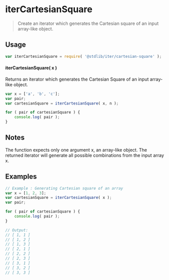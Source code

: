 <!--

@license Apache-2.0

Copyright (c) 2024 The Stdlib Authors.

Licensed under the Apache License, Version 2.0 (the "License");
you may not use this file except in compliance with the License.
You may obtain a copy of the License at

   http://www.apache.org/licenses/LICENSE-2.0

Unless required by applicable law or agreed to in writing, software
distributed under the License is distributed on an "AS IS" BASIS,
WITHOUT WARRANTIES OR CONDITIONS OF ANY KIND, either express or implied.
See the License for the specific language governing permissions and
limitations under the License.

-->

# iterCartesianSquare

> Create an iterator which generates the Cartesian square of an input array-like object.

<section class="intro">

</section>

<section class="usage">

## Usage

```javascript
var iterCartesianSquare = require( '@stdlib/iter/cartesian-square' );
```

#### iterCartesianSquare( x )

Returns an iterator which generates the Cartesian Square of an input array-like object.

```javascript
var x = ['a', 'b', 'c'];
var pair;
var cartesianSquare = iterCartesianSquare( x, n );

for ( pair of cartesianSquare ) {
    console.log( pair );
}

```

</section>

<!-- /.usage -->

<!-- Package usage notes. Make sure to keep an empty line after the `section` element and another before the `/section` close. -->

<section class="notes">

## Notes

The function expects only one argument x, an array-like object.
The returned iterator will generate all possible combinations from the input array x.

</section>

<!-- /.notes -->

<!-- Package usage examples. -->

<section class="examples">

## Examples


<!-- eslint no-undef: "error" -->

```javascript
// Example : Generating Cartesian square of an array
var x = [1, 2, 3];
var cartesianSquare = iterCartesianSquare( x );
var pair;

for ( pair of cartesianSquare ) {
    console.log( pair );
}

// Output:
// [ 1, 1 ]
// [ 1, 2 ]
// [ 1, 3 ]
// [ 2, 1 ]
// [ 2, 2 ]
// [ 2, 3 ]
// [ 3, 1 ]
// [ 3, 2 ]
// [ 3, 3 ]

```

</section>

<!-- /.examples -->

<!-- Section to include cited references. If references are included, add a horizontal rule *before* the section. Make sure to keep an empty line after the `section` element and another before the `/section` close. -->

<section class="references">

</section>

<!-- /.references -->

<!-- Section for related `stdlib` packages. Do not manually edit this section, as it is automatically populated. -->

<section class="related">


</section>

<!-- /.related -->

<!-- Section for all links. Make sure to keep an empty line after the `section` element and another before the `/section` close. -->

<section class="links">

<!-- <related-links> -->


<!-- </related-links> -->

</section>

<!-- /.links -->
